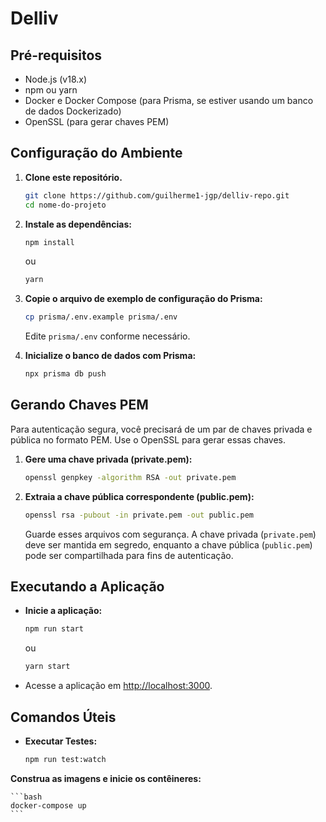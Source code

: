 # Delliv 

## Pré-requisitos

- Node.js (v18.x)
- npm ou yarn
- Docker e Docker Compose (para Prisma, se estiver usando um banco de dados Dockerizado)
- OpenSSL (para gerar chaves PEM)

## Configuração do Ambiente

1. **Clone este repositório.**

    ```bash
    git clone https://github.com/guilherme1-jgp/delliv-repo.git
    cd nome-do-projeto
    ```

2. **Instale as dependências:**

    ```bash
    npm install
    ```

    ou

    ```bash
    yarn
    ```

3. **Copie o arquivo de exemplo de configuração do Prisma:**

    ```bash
    cp prisma/.env.example prisma/.env
    ```

    Edite `prisma/.env` conforme necessário.

4. **Inicialize o banco de dados com Prisma:**

    ```bash
    npx prisma db push
    ```

## Gerando Chaves PEM

Para autenticação segura, você precisará de um par de chaves privada e pública no formato PEM. Use o OpenSSL para gerar essas chaves.

1. **Gere uma chave privada (private.pem):**

    ```bash
    openssl genpkey -algorithm RSA -out private.pem
    ```

2. **Extraia a chave pública correspondente (public.pem):**

    ```bash
    openssl rsa -pubout -in private.pem -out public.pem
    ```

    Guarde esses arquivos com segurança. A chave privada (`private.pem`) deve ser mantida em segredo, enquanto a chave pública (`public.pem`) pode ser compartilhada para fins de autenticação.

## Executando a Aplicação

- **Inicie a aplicação:**

    ```bash
    npm run start
    ```

    ou

    ```bash
    yarn start
    ```

- Acesse a aplicação em [http://localhost:3000](http://localhost:3000).

## Comandos Úteis

- **Executar Testes:**

    ```bash
    npm run test:watch
    ```

 **Construa as imagens e inicie os contêineres:**

    ```bash
    docker-compose up
    ```
